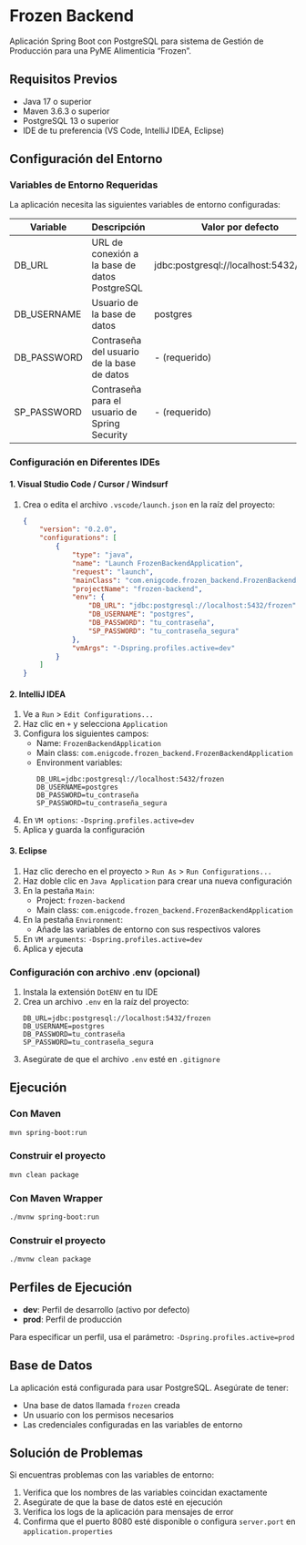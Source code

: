 # Frozen Backend

Aplicación Spring Boot con PostgreSQL para sistema de Gestión de Producción para una PyME Alimenticia “Frozen”.

## Requisitos Previos

- Java 17 o superior
- Maven 3.6.3 o superior
- PostgreSQL 13 o superior
- IDE de tu preferencia (VS Code, IntelliJ IDEA, Eclipse)

## Configuración del Entorno

### Variables de Entorno Requeridas

La aplicación necesita las siguientes variables de entorno configuradas:

| Variable     | Descripción                                    | Valor por defecto                     |
|--------------|------------------------------------------------|---------------------------------------|
| DB_URL      | URL de conexión a la base de datos PostgreSQL  | jdbc:postgresql://localhost:5432/frozen |
| DB_USERNAME | Usuario de la base de datos                    | postgres                              |
| DB_PASSWORD | Contraseña del usuario de la base de datos     | - (requerido)                         |
| SP_PASSWORD | Contraseña para el usuario de Spring Security  | - (requerido)                         |

### Configuración en Diferentes IDEs

#### 1. Visual Studio Code / Cursor / Windsurf

1. Crea o edita el archivo `.vscode/launch.json` en la raíz del proyecto:
   ```json
   {
       "version": "0.2.0",
       "configurations": [
           {
               "type": "java",
               "name": "Launch FrozenBackendApplication",
               "request": "launch",
               "mainClass": "com.enigcode.frozen_backend.FrozenBackendApplication",
               "projectName": "frozen-backend",
               "env": {
                   "DB_URL": "jdbc:postgresql://localhost:5432/frozen",
                   "DB_USERNAME": "postgres",
                   "DB_PASSWORD": "tu_contraseña",
                   "SP_PASSWORD": "tu_contraseña_segura"
               },
               "vmArgs": "-Dspring.profiles.active=dev"
           }
       ]
   }
   ```

#### 2. IntelliJ IDEA

1. Ve a `Run` > `Edit Configurations...`
2. Haz clic en `+` y selecciona `Application`
3. Configura los siguientes campos:
   - Name: `FrozenBackendApplication`
   - Main class: `com.enigcode.frozen_backend.FrozenBackendApplication`
   - Environment variables:
     ```
     DB_URL=jdbc:postgresql://localhost:5432/frozen
     DB_USERNAME=postgres
     DB_PASSWORD=tu_contraseña
     SP_PASSWORD=tu_contraseña_segura
     ```
4. En `VM options`: `-Dspring.profiles.active=dev`
5. Aplica y guarda la configuración

#### 3. Eclipse

1. Haz clic derecho en el proyecto > `Run As` > `Run Configurations...`
2. Haz doble clic en `Java Application` para crear una nueva configuración
3. En la pestaña `Main`:
   - Project: `frozen-backend`
   - Main class: `com.enigcode.frozen_backend.FrozenBackendApplication`
4. En la pestaña `Environment`:
   - Añade las variables de entorno con sus respectivos valores
5. En `VM arguments`: `-Dspring.profiles.active=dev`
6. Aplica y ejecuta

### Configuración con archivo .env (opcional)

1. Instala la extensión `DotENV` en tu IDE
2. Crea un archivo `.env` en la raíz del proyecto:
   ```env
   DB_URL=jdbc:postgresql://localhost:5432/frozen
   DB_USERNAME=postgres
   DB_PASSWORD=tu_contraseña
   SP_PASSWORD=tu_contraseña_segura
   ```
3. Asegúrate de que el archivo `.env` esté en `.gitignore`

## Ejecución


### Con Maven
```bash
mvn spring-boot:run
```


### Construir el proyecto
```bash
mvn clean package
```

### Con Maven Wrapper
```bash
./mvnw spring-boot:run
```

### Construir el proyecto
```bash
./mvnw clean package
```

## Perfiles de Ejecución

- **dev**: Perfil de desarrollo (activo por defecto)
- **prod**: Perfil de producción

Para especificar un perfil, usa el parámetro: `-Dspring.profiles.active=prod`

## Base de Datos

La aplicación está configurada para usar PostgreSQL. Asegúrate de tener:
- Una base de datos llamada `frozen` creada
- Un usuario con los permisos necesarios
- Las credenciales configuradas en las variables de entorno

## Solución de Problemas

Si encuentras problemas con las variables de entorno:
1. Verifica que los nombres de las variables coincidan exactamente
2. Asegúrate de que la base de datos esté en ejecución
3. Verifica los logs de la aplicación para mensajes de error
4. Confirma que el puerto 8080 esté disponible o configura `server.port` en `application.properties`
